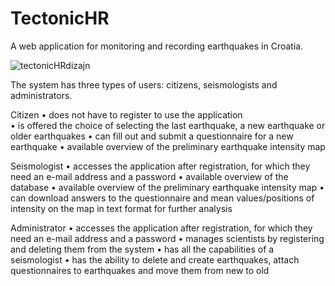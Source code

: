 # TectonicHR
A web application for monitoring and recording earthquakes in Croatia.

![tectonicHRdizajn](https://user-images.githubusercontent.com/110941477/222762051-6ff3637e-f7b7-494d-b171-420451481d90.png)

The system has three types of users: citizens, seismologists and administrators. 

Citizen
• does not have to register to use the application <br />
• is offered the choice of selecting the last earthquake, a new earthquake or older earthquakes 
• can fill out and submit a questionnaire for a new earthquake
• available overview of the preliminary earthquake intensity map

Seismologist
• accesses the application after registration, for which they need an e-mail address and a password
• available overview of the database
• available overview of the preliminary earthquake intensity map
• can download answers to the questionnaire and mean values/positions of intensity on the map
in text format for further analysis

Administrator
• accesses the application after registration, for which they need an e-mail address and a password
• manages scientists by registering and deleting them from the system
• has all the capabilities of a seismologist
• has the ability to delete and create earthquakes, attach questionnaires to earthquakes and move them from new to old
